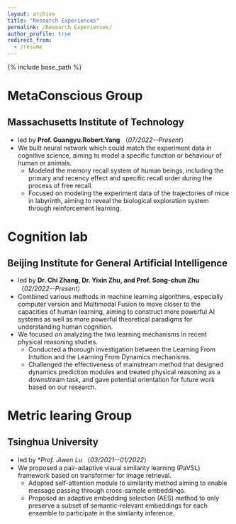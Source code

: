 ```yaml
---
layout: archive
title: "Research Experiences"
permalink: /Research Experiences/
author_profile: true
redirect_from:
  - /resume
---
```


{% include base_path %}

MetaConscious Group 
======
Massachusetts Institute of Technology
------
* led by **Prof. Guangyu.Robert.Yang** （*07/2022--Present*）
* We built neural network which could match the experiment data in cognitive science, aiming to model a specific function or behaviour of human or animals. 
    * Modeled the memory recall system of human beings, including the primary and recency effect and specific recall order during the process of free recall. 
    * Focused on modeling the experiment data of the trajectories of mice in labyrinth, aiming to reveal the biological exploration system through reinforcement learning.
    
Cognition lab
======
Beijing Institute for General Artificial Intelligence
------
* led by **Dr. Chi Zhang, Dr. Yixin Zhu, and Prof. Song-chun Zhu** （*02/2022--Present*）
* Combined various methods in machine learning algorithms, especially computer version and Multimodal Fusion to  move closer to the capacities of human learning, aiming to construct more powerful AI systems as well as more powerful theoretical paradigms for understanding human cognition.
* We focused on analyzing the two learning mechanisms in recent physical reasoning studies.
    * Conducted a thorough investigation between the Learning From Intuition and the Learning From Dynamics mechanisms.
    * Challenged the effectiveness of mainstream method that designed dynamics prediction modules and treated physical reasoning as a downstream task, and gave potential orientation for future work based on our research.

Metric learing Group
======
Tsinghua University
------
* led by **Prof. Jiwen Lu* （*03/2021--01/2022*）
* We proposed a pair-adaptive visual similarity learning (PaVSL) framework based on transformer for image retrieval.
    * Adopted self-attention module to similarity method aiming to enable message passing through cross-sample embeddings.
    * Proposed an adaptive embedding selection (AES) method to only preserve a subset of semantic-relevant embeddings for each ensemble to participate in the similarity inference.
